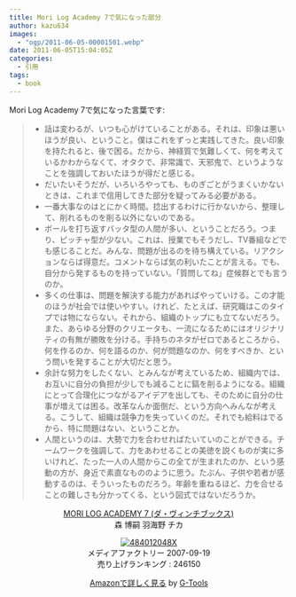 ```yaml
---
title: Mori Log Academy 7で気になった部分
author: kazu634
images:
  - "ogp/2011-06-05-00001501.webp"
date: 2011-06-05T15:04:05Z
categories:
  - 引用
tags:
  - book
---
```

Mori Log Academy 7で気になった言葉です:

>   * 話は変わるが、いつも心がけていることがある。それは、印象は悪いほうが良い、ということ。僕はこれをずっと実践してきた。良い印象を持たれると、後で困る。だから、神経質で気難しくて、何を考えているかわからなくて、オタクで、非常識で、天邪鬼で、というようなことを強調しておいたほうが得だと感じる。
>   * だいたいそうだが、いろいろやっても、ものぎごとがうまくいかないときは、これまで信用してきた部分を疑ってみる必要がある。
>   * 一番大事なのはとにかく時間。捻出するわけに行かないから、整理して、削れるものを削る以外にないのである。
>   * ボールを打ち返すバッタ型の人間が多い、ということだろう。つまり、ピッチャ型が少ない。これは、授業でもそうだし、TV番組などでも感じることだ。みんな、問題が出るのを待ち構えている。リアクションならば得意だ。コメントならば気の利いたことが言える。でも、自分から発するものを持っていない。「質問してね」症候群とでも言うのか。
>   * 多くの仕事は、問題を解決する能力があればやっていける。この才能のほうが社会では使いやすい。けれど、たとえば、研究職はこのタイプでは物にならない。それから、組織のトップにも立てないだろう。また、あらゆる分野のクリエータも、一流になるためにはオリジナリティの有無が勝敗を分ける。手持ちのネタがゼロであるところから、何を作るのか、何を語るのか、何が問題なのか、何をすべきか、という問いを発することが大切だと思う。
>   * 余計な努力をしたくない、とみんなが考えているため、組織内では、お互いに自分の負担が少しでも減ることに鎬を削るようになる。組織にとって合理化につながるアイデアを出しても、そのために自分の仕事が増えては困る。改革なんか面倒だ、という方向へみんなが考える。こうして、組織は競争力を失っていくのだ。それでも給料はでるから、特に問題はない、ということか。
>   * 人間というのは、大勢で力を合わせればたいていのことができる。チームワークを強調して、力をあわせることの美徳を説くものが実に多いけれど、たった一人の人間からこの全てが生まれたのか、という感動の方が、身近で素直なもののように思う。たぶん、子供や若者が感動するのは、そういったものだろう。年齢を重ねるほど、力を合せることの難しさも分かってくる、という図式ではないだろうか。
<p style="text-align: center;">
<a href="http://www.amazon.co.jp/MORI-LOG-ACADEMY-7-%E3%83%80%E3%83%BB%E3%83%B4%E3%82%A3%E3%83%B3%E3%83%81%E3%83%96%E3%83%83%E3%82%AF%E3%82%B9/dp/484012048X%3FSubscriptionId%3D15SMZCTB9V8NGR2TW082%26tag%3Dsimsnes-22%26linkCode%3Dxm2%26camp%3D2025%26creative%3D165953%26creativeASIN%3D484012048X" onclick="__gaTracker('send', 'event', 'outbound-article', 'http://www.amazon.co.jp/MORI-LOG-ACADEMY-7-%E3%83%80%E3%83%BB%E3%83%B4%E3%82%A3%E3%83%B3%E3%83%81%E3%83%96%E3%83%83%E3%82%AF%E3%82%B9/dp/484012048X%3FSubscriptionId%3D15SMZCTB9V8NGR2TW082%26tag%3Dsimsnes-22%26linkCode%3Dxm2%26camp%3D2025%26creative%3D165953%26creativeASIN%3D484012048X', 'MORI LOG ACADEMY 7 (ダ・ヴィンチブックス)');" target="_blank">MORI LOG ACADEMY 7 (ダ・ヴィンチブックス)</a><img style="border: none;" src="http://www.assoc-amazon.jp/e/ir?t=simsnes-22&l=ur2&o=9" alt="" width="1" height="1" /><br /> 森 博嗣 羽海野 チカ
</p>

<p style="text-align: center;">
<a href="http://www.amazon.co.jp/MORI-LOG-ACADEMY-7-%E3%83%80%E3%83%BB%E3%83%B4%E3%82%A3%E3%83%B3%E3%83%81%E3%83%96%E3%83%83%E3%82%AF%E3%82%B9/dp/484012048X%3FSubscriptionId%3D15SMZCTB9V8NGR2TW082%26tag%3Dsimsnes-22%26linkCode%3Dxm2%26camp%3D2025%26creative%3D165953%26creativeASIN%3D484012048X" onclick="__gaTracker('send', 'event', 'outbound-article', 'http://www.amazon.co.jp/MORI-LOG-ACADEMY-7-%E3%83%80%E3%83%BB%E3%83%B4%E3%82%A3%E3%83%B3%E3%83%81%E3%83%96%E3%83%83%E3%82%AF%E3%82%B9/dp/484012048X%3FSubscriptionId%3D15SMZCTB9V8NGR2TW082%26tag%3Dsimsnes-22%26linkCode%3Dxm2%26camp%3D2025%26creative%3D165953%26creativeASIN%3D484012048X', '');" target="_blank"><img class="aligncenter" src="https://images-na.ssl-images-amazon.com/images/I/516nYaNEWRL._SL160_.jpg" border="0" alt="484012048X" /></a><br /> <span>メディアファクトリー 2007-09-19<br /> 売り上げランキング : 246150</span>
</p>

<span></span>

<p style="text-align: center;">
<span><a href="http://www.amazon.co.jp/MORI-LOG-ACADEMY-7-%E3%83%80%E3%83%BB%E3%83%B4%E3%82%A3%E3%83%B3%E3%83%81%E3%83%96%E3%83%83%E3%82%AF%E3%82%B9/dp/484012048X%3FSubscriptionId%3D15SMZCTB9V8NGR2TW082%26tag%3Dsimsnes-22%26linkCode%3Dxm2%26camp%3D2025%26creative%3D165953%26creativeASIN%3D484012048X" onclick="__gaTracker('send', 'event', 'outbound-article', 'http://www.amazon.co.jp/MORI-LOG-ACADEMY-7-%E3%83%80%E3%83%BB%E3%83%B4%E3%82%A3%E3%83%B3%E3%83%81%E3%83%96%E3%83%83%E3%82%AF%E3%82%B9/dp/484012048X%3FSubscriptionId%3D15SMZCTB9V8NGR2TW082%26tag%3Dsimsnes-22%26linkCode%3Dxm2%26camp%3D2025%26creative%3D165953%26creativeASIN%3D484012048X', 'Amazonで詳しく見る');" target="_blank">Amazonで詳しく見る</a></span><span> by <a href="http://www.goodpic.com/mt/aws/index.html" onclick="__gaTracker('send', 'event', 'outbound-article', 'http://www.goodpic.com/mt/aws/index.html', 'G-Tools');">G-Tools</a></span>
</p>
